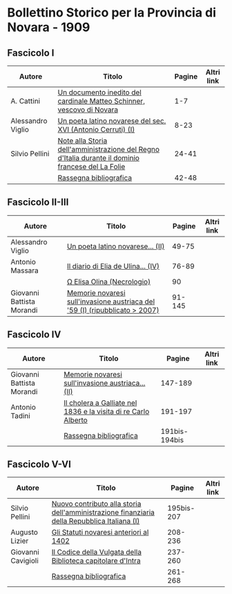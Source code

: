 # Bollettino Storico per la Provincia di Novara - 1909

## Fascicolo I

| Autore            | Titolo                                                                                                                                                 | Pagine | Altri link |
|-------------------|--------------------------------------------------------------------------------------------------------------------------------------------------------|--------|------------|
| A. Cattini        | [Un documento inedito del cardinale Matteo Schinner, vescovo di Novara](https://en.calameo.com/read/0072607354e59d528fb64)                             | 1-7    |            |
| Alessandro Viglio | [Un poeta latino novarese del sec. XVI (Antonio Cerruti) (I)](https://en.calameo.com/read/0072607354e59d528fb64)                                       | 8-23   |            |
| Silvio Pellini    | [Note alla Storia dell'amministrazione del Regno d'Italia durante il dominio francese del La Folie](https://en.calameo.com/read/0072607354e59d528fb64) | 24-41  |            |
|                   | [Rassegna bibliografica](https://en.calameo.com/read/0072607354e59d528fb64)                                                                            | 42-48  |            |

## Fascicolo II-III

| Autore                    | Titolo                                                                                                                           | Pagine | Altri link |
|---------------------------|----------------------------------------------------------------------------------------------------------------------------------|--------|------------|
| Alessandro Viglio         | [Un poeta latino novarese... (II)](https://en.calameo.com/read/007260735ccc09f967686)                                            | 49-75  |            |
| Antonio Massara           | [Il diario di Elia de Ulina... (IV)](https://en.calameo.com/read/007260735ccc09f967686)                                          | 76-89  |            |
|                           | [Ω Elisa Olina (Necrologio)](https://en.calameo.com/read/007260735ccc09f967686)                                                  | 90     |            |
| Giovanni Battista Morandi | [Memorie novaresi sull'invasione austriaca del '59 (I) (ripubblicato > 2007)](https://en.calameo.com/read/007260735ccc09f967686) | 91-145 |            |

## Fascicolo IV

| Autore                    | Titolo                                                                                                              | Pagine        | Altri link |
|---------------------------|---------------------------------------------------------------------------------------------------------------------|---------------|------------|
| Giovanni Battista Morandi | [Memorie novaresi sull'invasione austriaca... (II)](https://en.calameo.com/read/007260735fdf2fea3e389)              | 147-189       |            |
| Antonio Tadini            | [Il cholera a Galliate nel 1836 e la visita di re Carlo Alberto](https://en.calameo.com/read/007260735fdf2fea3e389) | 191-197       |            |
|                           | [Rassegna bibliografica](https://en.calameo.com/read/007260735fdf2fea3e389)                                         | 191bis-194bis |            |

## Fascicolo V-VI

| Autore             | Titolo                                                                                                                                           | Pagine     | Altri link |
|--------------------|--------------------------------------------------------------------------------------------------------------------------------------------------|------------|------------|
| Silvio Pellini     | [Nuovo contributo alla storia dell'amministrazione finanziaria della Repubblica Italiana (I)](https://en.calameo.com/read/0072607351565173b9750) | 195bis-207 |            |
| Augusto Lizier     | [Gli Statuti novaresi anteriori al 1402](https://en.calameo.com/read/0072607351565173b9750)                                                      | 208-236    |            |
| Giovanni Cavigioli | [Il Codice della Vulgata della Biblioteca capitolare d'Intra](https://en.calameo.com/read/0072607351565173b9750)                                 | 237-260    |            |
|                    | [Rassegna bibliografica](https://en.calameo.com/read/0072607351565173b9750)                                                                      | 261-268    |            |
